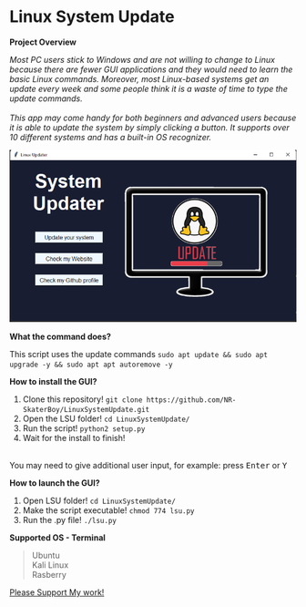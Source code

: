 # Linux System Update

**Project Overview**<br>

*Most PC users stick to Windows and are not willing to change to Linux because there are fewer GUI applications and they would need to learn the basic Linux commands. Moreover, most Linux-based systems get an update every week and some people think it is a waste of time to type the update commands.
<br><br>
This app may come handy for both beginners and advanced users because it is able to update the system by simply clicking a button. It supports over 10 different systems and has a built-in OS recognizer.*

!["System Updater"](/pictures/window.png)

**What the command does?**<br>

This script uses the update commands `sudo apt update && sudo apt upgrade -y && sudo apt apt autoremove -y`

**How to install the GUI?**
<br>
1. Clone this repository! `git clone https://github.com/NR-SkaterBoy/LinuxSystemUpdate.git`<br>
2. Open the LSU folder! `cd LinuxSystemUpdate/`<br>
3. Run the script! `python2 setup.py`
5. Wait for the install to finish!<br><br>

You may need to give additional user input, for example: press <kbd>Enter</kbd> or <kbd>Y</kbd>

**How to launch the GUI?**
<br>
1. Open LSU folder! `cd LinuxSystemUpdate/`<br>
2. Make the script executable! `chmod 774 lsu.py`<br>
3. Run the .py file! `./lsu.py`

**Supported OS - Terminal**<br>

>Ubuntu<br>
>Kali Linux<br>
>Rasberry<br>

[Please Support My work!](https://www.paypal.com/donate/?hosted_button_id=J6XAKCQ5L9LQA)
